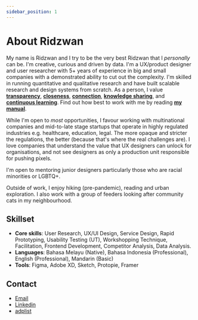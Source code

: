 ```yaml
---
sidebar_position: 1
---
```


# About Ridzwan

My name is Ridzwan and I try to be the very best Ridzwan that I _personally_ can be. I'm creative, curious and driven by data. I'm a UX/product designer and user researcher with 5+ years of experience in big and small companies with a demonstrated ability to cut out the complexity. I'm skilled in running quantitative and qualitative research and have built scalable research and design systems from scratch. As a person, I value **[transparency](my-values.md#transparency)**, **[closeness](my-values.md#closeness)**, **[connection](my-values.md#connection)**, **[knowledge sharing](my-values.md#knowledge-sharing)**, and [**continuous learning**](my-values.md#continuous-learning). Find out how best to work with me by reading **[my manual](my-manual.md)**.

While I'm open to _most_ opportunities, I favour working with multinational companies and mid-to-late stage startups that operate in highly regulated industries e.g. healthcare, education, legal. The more opaque and stricter the regulations, the better (because that's where the real challenges are). I love companies that understand the value that UX designers can unlock for organisations, and not see designers as only a production unit responsible for pushing pixels.

I'm open to mentoring junior designers particularly those who are racial minorities or LGBTQ+.


Outside of work, I enjoy hiking (pre-pandemic), reading and urban exploration. I also work with a group of feeders looking after community cats in my neighbourhood.

## Skillset

* **Core skills**: User Research, UX/UI Design, Service Design, Rapid Prototyping, Usability Testing (UT), Workshopping Technique, Facilitation, Frontend Development, Competitor Analysis, Data Analysis.
* **Languages**: Bahasa Melayu (Native), Bahasa Indonesia (Professional), English (Professional), Mandarin (Basic)
* **Tools**: Figma, Adobe XD, Sketch, Protopie, Framer

## Contact

* [Email](mailto:rdzwn.hrn@gmail.com) 
* [Linkedin](https://www.linkedin.com/in/ridzwanharon/)
* [adplist](https://adplist.org/members/ridzwan)

